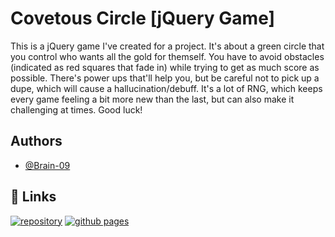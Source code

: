 # Covetous Circle [jQuery Game]

This is a jQuery game I've created for a project. It's about a green circle that you control who wants all the gold for themself. You have to avoid obstacles (indicated as red squares that fade in) while trying to get as much score as possible. There's power ups that'll help you, but be careful not to pick up a dupe, which will cause a hallucination/debuff. It's a lot of RNG, which keeps every game feeling a bit more new than the last, but can also make it challenging at times. Good luck!
## Authors

- [@Brain-09](https://www.github.com/Zap-Ks)
## 🔗 Links
[![repository](https://img.shields.io/badge/repository-000?style=for-the-badge&logo=github&logoColor=white)](https://github.com/Zap-Ks/Covetous_Circle)
[![github pages](https://img.shields.io/badge/github_pages-00f?style=for-the-badge&logo=github&logoColor=white)](https://zap-ks.github.io/Covetous_Circle/)